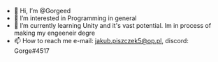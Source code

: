 - 👋 Hi, I’m @Gorgeed
- 👀 I’m interested in Programming in general
- 🌱 I’m currently learning  Unity and it's vast potential. Im in process of making my engeeneir degre 
- 📫 How to reach me  e-mail: jakub.piszczek5@op.pl, discord: Gorge#4517

<!---
Gorgeed/Gorgeed is a ✨ special ✨ repository because its `README.md` (this file) appears on your GitHub profile.
You can click the Preview link to take a look at your changes.
--->
